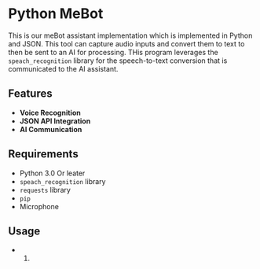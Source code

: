 # Python MeBot

This is our meBot assistant implementation which is implemented in Python and JSON. This tool can capture audio inputs and convert them to text to then be sent to an AI for processing. THis program leverages the `speach_recognition` library for the speech-to-text conversion that is communicated to the AI assistant.

## Features
- **Voice Recognition**
- **JSON API Integration**
- **AI Communication**

## Requirements
- Python 3.0 Or leater
- `speach_recognition` library
- `requests` library
- `pip`
- Microphone

## Usage
- 1.